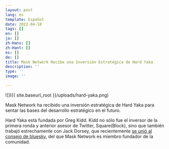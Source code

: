 ```yaml
---
layout: post
lang: es
template: Español
date: 2022-04-18
tags: []
en: []
ja: []
zh-Hans: []
zh-Hant: []
es: []
de: []
title: Mask Network Recibe una Inversión Estratégica de Hard Yaka
description: ''
type: ''
image: ''

---
```

![]({{ site.baseurl_root }}/uploads/hard-yaka.png)

Mask Network ha recibido una inversión estratégica de Hard Yaka para sentar las bases del desarrollo estratégico en el futuro.

Hard Yaka está fundada por Greg Kidd. Kidd no sólo fue el inversor de la primera ronda y anterior asesor de Twitter, Square(Block), sino que también trabajó estrechamente con Jack Dorsey, que recientemente [se unió al consejo de bluesky](https://www.reuters.com/technology/twitter-funded-social-media-project-bluesky-adds-jack-dorsey-board-2022-02-08/), del que Mask Network es miembro fundador de la comunidad.